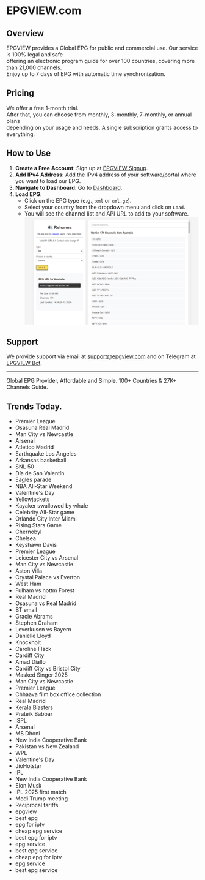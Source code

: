 # EPGVIEW.com



## Overview
EPGVIEW provides a Global EPG for public and commercial use. Our service is 100% legal and safe\
offering an electronic program guide for over 100 countries, covering more than 21,000 channels.\
Enjoy up to 7 days of EPG with automatic time synchronization.

## Pricing
We offer a free 1-month trial. \
After that, you can choose from monthly, 3-monthly, 7-monthly, or annual plans \
depending on your usage and needs. A single subscription grants access to everything.

## How to Use
1. **Create a Free Account**: Sign up at [EPGVIEW Signup](https://epgview.com/signup.php).
2. **Add IPv4 Address**: Add the IPv4 address of your software/portal where you want to load our EPG.
3. **Navigate to Dashboard**: Go to [Dashboard](https://epgview.com/dashboard.php).
4. **Load EPG**:
   - Click on the EPG type (e.g., `xml` or `xml.gz`).
   - Select your country from the dropdown menu and click on `Load`.
   - You will see the channel list and API URL to add to your software.
![EPGVIEW](img/dashboard.png)
## Support
We provide support via email at [support@epgview.com](mailto:support@epgview.com) and on Telegram at [EPGVIEW Bot](https://t.me/epgview_bot).

---

Global EPG Provider, Affordable and Simple. 100+ Countries & 27K+ Channels Guide.

## Trends Today.

- Premier League
- Osasuna  Real Madrid
- Man City vs Newcastle
- Arsenal
- Atletico Madrid
- Earthquake Los Angeles
- Arkansas basketball
- SNL 50
- Día de San Valentín
- Eagles parade
- NBA All-Star Weekend
- Valentine's Day
- Yellowjackets
- Kayaker swallowed by whale
- Celebrity All-Star game
- Orlando City  Inter Miami
- Rising Stars Game
- Chernobyl
- Chelsea
- Keyshawn Davis
- Premier League
- Leicester City vs Arsenal
- Man City vs Newcastle
- Aston Villa
- Crystal Palace vs Everton
- West Ham
- Fulham vs nottm Forest
- Real Madrid
- Osasuna vs Real Madrid
- BT email
- Gracie Abrams
- Stephen Graham
- Leverkusen vs Bayern
- Danielle Lloyd
- Knockholt
- Caroline Flack
- Cardiff City
- Amad Diallo
- Cardiff City vs Bristol City
- Masked Singer 2025
- Man City vs Newcastle
- Premier League
- Chhaava film box office collection
- Real Madrid
- Kerala Blasters
- Prateik Babbar
- ISPL
- Arsenal
- MS Dhoni
- New India Cooperative Bank
- Pakistan vs New Zealand
- WPL
- Valentine's Day
- JioHotstar
- IPL
- New India Cooperative Bank
- Elon Musk
- IPL 2025 first match
- Modi Trump meeting
- Reciprocal tariffs
- epgview
- best epg
- epg for iptv
- cheap epg service
- best epg for iptv
- epg service
- best epg service
- cheap epg for iptv
- epg service
- best epg service
